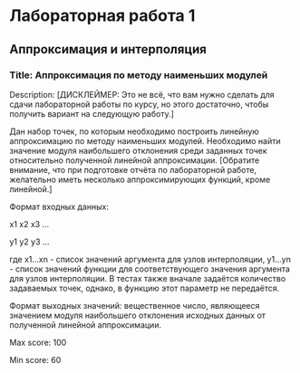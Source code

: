 # Лабораторная работа 1 
## Аппроксимация и интерполяция
### Title: Аппроксимация по методу наименьших модулей
Description: [ДИСКЛЕЙМЕР: Это не всё, что вам нужно сделать для сдачи лабораторной работы по курсу, но этого достаточно, чтобы получить вариант на
следующую работу.]

Дан набор точек, по которым необходимо построить линейную аппроксимацию по методу наименьших модулей. Необходимо найти значение модуля
наибольшего отклонения среди заданных точек относительно полученной линейной аппроксимации. [Обратите внимание, что при подготовке отчёта по
лабораторной работе, желательно иметь несколько аппроксимирующих функций, кроме линейной.]

Формат входных данных:

x1 x2 x3 … 

у1 у2 у3 …


где х1…xn - список значений аргумента для узлов интерполяции, у1…yn - список значений функции для соответствующего значения аргумента для узлов
интерполяции. В тестах также вначале задаётся количество задаваемых точек, однако, в функцию этот параметр не передаётся.

Формат выходных значений: вещественное число, являющееся значением модуля наибольшего отклонения исходных данных от полученной линейной
аппроксимации.

Max score: 100

Min score: 60